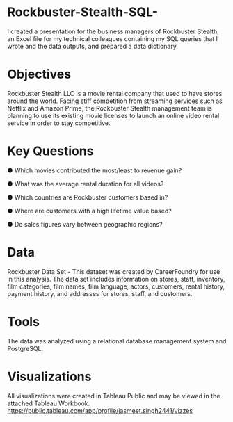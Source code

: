 # Rockbuster-Stealth-SQL-
I created a presentation for the business managers of Rockbuster Stealth, an Excel file for my technical colleagues containing my SQL queries that I wrote and the data outputs, and prepared a data dictionary.
# Objectives 
Rockbuster Stealth LLC is a movie rental company that used to have stores around the world. Facing stiff competition from streaming services such as Netflix and Amazon Prime, the Rockbuster Stealth management team is planning to use its existing movie licenses to launch an online video rental service in order to stay competitive.
# Key Questions
● Which movies contributed the most/least to revenue gain?

● What was the average rental duration for all videos?

● Which countries are Rockbuster customers based in?

● Where are customers with a high lifetime value based?

● Do sales figures vary between geographic regions?
# Data
Rockbuster Data Set - This dataset was created by CareerFoundry for use in this analysis. The data set includes information on stores, staff, inventory, film categories, film names, film language, actors, customers, rental history, payment history, and addresses for stores, staff, and customers.
# Tools
The data was analyzed using a relational database management system and PostgreSQL.
# Visualizations
All visualizations were created in Tableau Public and may be viewed in the attached Tableau Workbook.
https://public.tableau.com/app/profile/jasmeet.singh2441/vizzes
